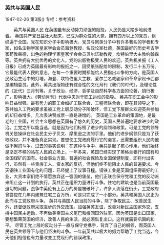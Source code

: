 ### 英共与英国人民

1947-02-26
第3版()
专栏：参考资料

　　英共与英国人民
    在英国虽有反动势力顽强的阻挠，人民仍是大踏步地前进着。
    英国共产党日益壮大起来，已成为群众性的大党，拥有四万以上的党员，组织遍于全国。党在知识分子中影响极大，党员与同类分子中有许多著名的学者和专家，如名生物学家皇家学会会员海登教授，名政论家杜德，英国最好的历史考古学家苟敦柴德，出色的物理学家皇家学会会员贝尔诺勒教授，坎特伯里大主教约翰森等。英共拥有大批优秀的文化人，党的出版物极受人民的欢迎。英共机关报《工人日报》已成为英国最有影响的报纸之一，因受纸张配给的限制，发行二十五万份。它最能代表人民的意志，在每一个重要时期都能给人民指出斗争的方向，是英国人民政治生活中的灯塔。海登、坎特伯里大主教、爱尔兰名戏剧家和革命家殴卡西都是编辑委员。此外，英共出版物还有综合性的文化月刊《我们的时代》，及理论性的《近代》三月刊等。关于政治、经济、哲学及自然科学各方面的论著，销行极广，影响极大。《劳动月刊》代表中央对于职工运动的指导。
    英共在职工会中的影响日益增强。最有势力的职工会如矿工联合会、工程师联合会，即在其领导之下。英共加入工党的要求虽被工党上层反动分子所破坏，但工党下层群众欢迎英共参加的却日益增多，几次表决赞成票一直是递增的。
    英国是工业革命的策源地，是最老的工业国，社会主义思想在英国有了悠久的历史，英国人民普遍地要求进步的政治。工党之所以能当选，就是因为他们标榜了进步的纲领和政策。可是工党的领导机关是操纵在社会民主分子贝文、摩里逊之流的手里。他们的进步纲领只是为了获取政权，并不准备真正实现。要想使工党政府履行它的诺言，还需要组织人民向他做不懈的斗争。过去的事实说明：在这种斗争中，英共是起了核心作用，他们始终是坚定不移的站在人民的立场上。一年多来，英国已经实现了英格兰银行的国有和全国煤矿的国有。社会事业方面，普遍的社会保险及全国保健制度，即将付出实行，虽然有一些贵族工人、资本家的反抗，但他们终不能阻止人民的普遍要求。今天钢铁工业国有化的问题，已经提上了议事日程。钢铁工业是英国组织得最好的工业，大资本家们绝不情愿放弃这一强固的堡垒，他们正联合保守党和工党的反动派来阻止这一计划的执行。英共正在组织力量进行斗争。住宅的建筑也是当前英国最迫切的问题，战争中英伦有上百万的房屋被破坏了，许多人流落在街头，工党政府曾答应在几年内建筑住宅三百万所，可是只完成了一小部分。英共和英国人民正为此而与工党政府斗争。
    英共与英国人民当前的斗争，除了争取民主、改善民生外，还督促政府采取进步的外交政策。加强英苏友谊，改善对新民主国家外交，支持中国民主运动，不再做美帝国主义尾巴和撤回国外驻军、因为英国是出口国家，要想繁荣英国的经济，改善人民的生活，就必须恢复出口。这样就需要巩固的和平。
    尽管工党上层的反动分子一直与保守党携手，背弃了自己的纲领，而英国人民在英共领导下与他们坚决的斗争。一年前英共以极大的努力帮助了工党当选，今天他们相信也有力量改变工党现行的错误政策。
